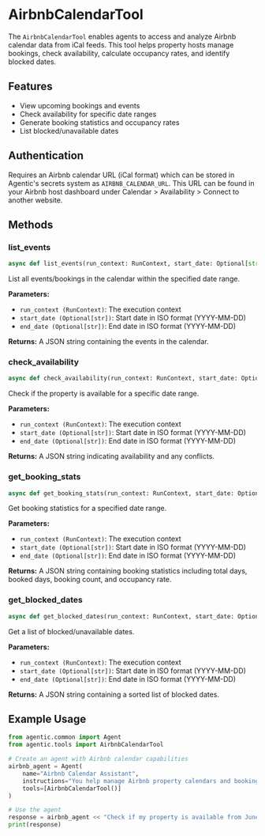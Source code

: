 # AirbnbCalendarTool

The `AirbnbCalendarTool` enables agents to access and analyze Airbnb calendar data from iCal feeds. This tool helps property hosts manage bookings, check availability, calculate occupancy rates, and identify blocked dates.

## Features

- View upcoming bookings and events
- Check availability for specific date ranges
- Generate booking statistics and occupancy rates
- List blocked/unavailable dates

## Authentication

Requires an Airbnb calendar URL (iCal format) which can be stored in Agentic's secrets system as `AIRBNB_CALENDAR_URL`. This URL can be found in your Airbnb host dashboard under Calendar > Availability > Connect to another website.

## Methods

### list_events

```python
async def list_events(run_context: RunContext, start_date: Optional[str] = None, end_date: Optional[str] = None) -> str
```

List all events/bookings in the calendar within the specified date range.

**Parameters:**

- `run_context (RunContext)`: The execution context
- `start_date (Optional[str])`: Start date in ISO format (YYYY-MM-DD)
- `end_date (Optional[str])`: End date in ISO format (YYYY-MM-DD)

**Returns:**
A JSON string containing the events in the calendar.

### check_availability

```python
async def check_availability(run_context: RunContext, start_date: Optional[str] = None, end_date: Optional[str] = None) -> str
```

Check if the property is available for a specific date range.

**Parameters:**

- `run_context (RunContext)`: The execution context
- `start_date (Optional[str])`: Start date in ISO format (YYYY-MM-DD)
- `end_date (Optional[str])`: End date in ISO format (YYYY-MM-DD)

**Returns:**
A JSON string indicating availability and any conflicts.

### get_booking_stats

```python
async def get_booking_stats(run_context: RunContext, start_date: Optional[str] = None, end_date: Optional[str] = None) -> str
```

Get booking statistics for a specified date range.

**Parameters:**

- `run_context (RunContext)`: The execution context
- `start_date (Optional[str])`: Start date in ISO format (YYYY-MM-DD)
- `end_date (Optional[str])`: End date in ISO format (YYYY-MM-DD)

**Returns:**
A JSON string containing booking statistics including total days, booked days, booking count, and occupancy rate.

### get_blocked_dates

```python
async def get_blocked_dates(run_context: RunContext, start_date: Optional[str] = None, end_date: Optional[str] = None) -> str
```

Get a list of blocked/unavailable dates.

**Parameters:**

- `run_context (RunContext)`: The execution context
- `start_date (Optional[str])`: Start date in ISO format (YYYY-MM-DD)
- `end_date (Optional[str])`: End date in ISO format (YYYY-MM-DD)

**Returns:**
A JSON string containing a sorted list of blocked dates.

## Example Usage

```python
from agentic.common import Agent
from agentic.tools import AirbnbCalendarTool

# Create an agent with Airbnb calendar capabilities
airbnb_agent = Agent(
    name="Airbnb Calendar Assistant",
    instructions="You help manage Airbnb property calendars and bookings.",
    tools=[AirbnbCalendarTool()]
)

# Use the agent
response = airbnb_agent << "Check if my property is available from June 15, 2025 to June 20, 2025"
print(response)
```
